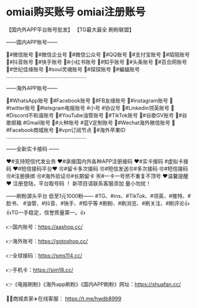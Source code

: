 # omiai购买账号 omiai注册账号

【国内外APP平台账号批发】
【TG最大最全 刷粉联盟】

——国内APP账号——

👑#微信账号
👑#微信企业号
👑#微信公众号
👑#QQ账号
👑#支付宝账号
👑#陌陌账号
👑#抖音账号
👑#快手账号
👑#小红书账号
👑#知乎账号
👑#头条账号
👑#百合网账号
👑#世纪佳缘账号
👑#soul灵魂账号
👑#探探账号
👑#蝙蝠账号
………………………………………………

——海外APP账号——

👑#WhatsApp账号
👑#Facebook账号
👑#FB友缘账号
👑#instagram账号
👑#twitter账号
👑#telegram电报账号 #小号 #协议号
👑#Linkedin领英账号
👑#Discord不和谐账号
👑#YouTube油管账号
👑#TikTok账号
👑#谷歌GV账号
👑#谷歌邮箱 #Gmail账号
👑#火种账号 #蓝V定制账号
👑#Wechat海外微信账号
👑#Facebook商城账号
👑#vpn订阅节点
👑#海外苹果ID
………………………………………………

——全新实卡接码 ——

❤️#支持短信代发业务
❤️#承接国内外各种APP注册接码
❤️#实卡接码 #虚拟卡接码
❤️#短信接码平台❤️
🉑#留卡多次接码
🉑#短信发送🉑#多次接码
🉑#短信接码🉑#注册换绑
🉑#海外验证🉑#长期留卡
🈶#一卡一号🈲不重复不顶号
♥️温馨提醒♥️
注册登陆，平台取号码 ！
新项目请联系客服添加  量小勿扰！

——刷粉源头平台 低至1元1000粉——
#TG、#ins、#TikTok、#领英、#推特、#脸书、
#油管、#抖音、#快手、#知乎等 
#刷粉、#刷浏览、#刷关注、#刷评论👍
👍TG一手稳定，信誉质量第一。👍

👉国内账号：https://aashop.cc/

👉海外账号：https://gotoshop.cc/

👉全球接码：https://sms114.cc/

👉手机卡：https://sim18.cc/

👉《电报刷粉》《海外app刷粉》《国内APP刷粉》网址：https://shuafan.cc/

👩🏻商城卖家✈️在线客服： https://t.me/hwdb8999
